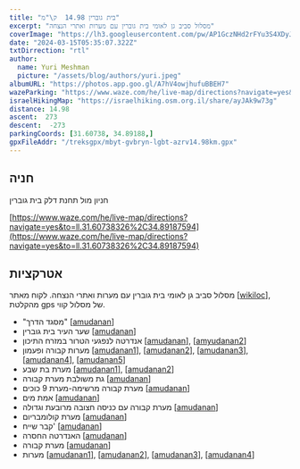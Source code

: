 ```yaml
---
title: "בית גוברין 14.98  ק\"מ"
excerpt: "מסלול סביב גן לאומי בית גוברין עם מערות ואתרי הנצחה"
coverImage: "https://lh3.googleusercontent.com/pw/AP1GczNHd2rFYu3S4XDyJPHPWpEPRr3_vphIqWg4sgbgLIfE29bW-_8MickAwq--UVOKj7jvpjNuLCaC-SNzl3a09MIaQpgz4EYuxqzfBGYHgjuBbH0Vtnts=w1300-h630"
date: "2024-03-15T05:35:07.322Z"
txtDirrection: "rtl"
author:
  name: Yuri Meshman
  picture: "/assets/blog/authors/yuri.jpeg"
albumURL: "https://photos.app.goo.gl/A7hV4owjhufuBBEH7"
wazeParking: "https://www.waze.com/he/live-map/directions?navigate=yes&to=ll.31.80910179%2C35.01747251"
israelHikingMap: "https://israelhiking.osm.org.il/share/ayJAk9w73g"
distance: 14.98
ascent:  273
descent:  -273
parkingCoords: [31.60738, 34.89188,]
gpxFileAddr: "/treksgpx/mbyt-gvbryn-lgbt-azrv14.98km.gpx"
---
```

## חניה
חניון מול תחנת דלק בית גוברין

[https://www.waze.com/he/live-map/directions?navigate=yes&to=ll.31.60738326%2C34.89187594](https://www.waze.com/he/live-map/directions?navigate=yes&to=ll.31.60738326%2C34.89187594)

## אטרקציות
מסלול סביב גן לאומי בית גוברין עם מערות ואתרי הנצחה. לקוח מאתר \[[wikiloc](https://www.wikiloc.com/hiking-trails/mbyt-gvbryn-lgbt-azrv-51691136)\], מהקלטת gps של מסלול קווי.

- "מסגד הדרך"  \[[amudanan](https://amudanan.co.il/#!wiki=P397936)\]
- שער העיר בית גוברין \[[amudanan](https://amudanan.co.il/#!wiki=P235527)\]
- אנדרטה לנפגעי הטרור במזרח התיכון \[[amudanan](https://amudanan.co.il/#!wiki=P616157)\], \[[amyudanan2](https://amudanan.co.il/#!wiki=P390670)\]
- מערות קבורה ופעמון \[[amudanan1](https://amudanan.co.il/#!wiki=P318132)], \[[amudanan2](https://amudanan.co.il/#!wiki=P871864)\], \[[amudanan3](https://amudanan.co.il/#!wiki=P871864)\], \[[amudanan4](https://amudanan.co.il/#!wiki=P577908)\], \[[amudanan5](https://amudanan.co.il/#!wiki=P577908)\]
- מערת בת שבע \[[amudanan1](https://amudanan.co.il/#!wiki=P748321)], \[[amudanan2](https://amudanan.co.il/#!wiki=P248617)\]
- גת משולבת מערת קבורה \[[amudanan](https://amudanan.co.il/#!wiki=P978026)\]
- מערת קבורה מרשימה-מערת 9 כוכים \[[amudanan](https://amudanan.co.il/#!wiki=P275018)\]
- אמת מים \[[amudanan](https://amudanan.co.il/#!wiki=P339495)\]
- מערת קבורה עם כניסה חצובה מרובעת וגדולה \[[amudanan](https://amudanan.co.il/#!wiki=P740685)\]
- מערת קולומבריום \[[amudanan](https://amudanan.co.il/#!wiki=P850003)\]
- קבר שייח' \[[amudanan](https://amudanan.co.il/#!wiki=P632535)\]
- האנדרטה החסרה \[[amudanan](https://amudanan.co.il/#!wiki=P25160)\]
- מערת קבורה \[[amudanan](https://amudanan.co.il/#!wiki=P173557)\]
- מערות  \[[amudanan1](https://amudanan.co.il/#!wiki=P704362)\],  \[[amudanan2](https://amudanan.co.il/#!wiki=P535767)\],  \[[amudanan3](https://amudanan.co.il/#!wiki=P155721)\], \[[amudanan4](https://amudanan.co.il/#!wiki=P810455)\]